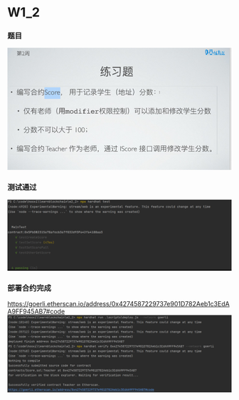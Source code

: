 # W1_2
### 题目
<img src='image/q.png' alt="">

### 测试通过
<img src='image/test.png' alt="">

### 部署合约完成 
https://goerli.etherscan.io/address/0x4274587229737e901D782Aeb1c3EdAA9FF945AB7#code
<img src='image/deploy.png'>



